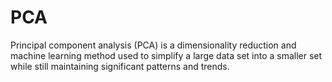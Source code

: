 # PCA
Principal component analysis (PCA) is a dimensionality reduction and machine learning method used to simplify a large data set into a smaller set while still maintaining significant patterns and trends.
